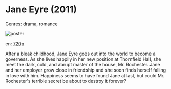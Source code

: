 # Jane Eyre (2011)

Genres: drama, romance

![poster](http://image.tmdb.org/t/p/w500/eTEc0sXGr2zizGlccwXLlOyreE.jpg)

en:
  [720p](magnet:?xt=urn:btih:B5C788FED4E94CF42E59AAB12543D3FF38BEC60A&tr=udp://glotorrents.pw:6969/announce&tr=udp://tracker.opentrackr.org:1337/announce&tr=udp://torrent.gresille.org:80/announce&tr=udp://tracker.openbittorrent.com:80&tr=udp://tracker.coppersurfer.tk:6969&tr=udp://tracker.leechers-paradise.org:6969&tr=udp://p4p.arenabg.ch:1337&tr=udp://tracker.internetwarriors.net:1337)
  


After a bleak childhood, Jane Eyre goes out into the world to become a governess. As she lives happily in her new position at Thornfield Hall, she meet the dark, cold, and abrupt master of the house, Mr. Rochester. Jane and her employer grow close in friendship and she soon finds herself falling in love with him. Happiness seems to have found Jane at last, but could Mr. Rochester's terrible secret be about to destroy it forever?